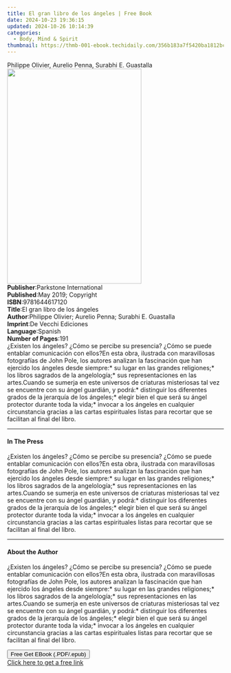 ```yaml
---
title: El gran libro de los ángeles | Free Book
date: 2024-10-23 19:36:15
updated: 2024-10-26 10:14:39
categories:
  - Body, Mind & Spirit
thumbnail: https://thmb-001-ebook.techidaily.com/356b183a7f5420ba1812bcfe0b4493942ac3716bcd1d0e54732f8de9f9db49c3.jpg
---
```

<main id="book-container">
  <div class="flex flex-col">
    <div class="book-brief flex-1 py-6 px-4 sm:p-6 md:py-10 md:px-8">
      <!-- brief-->
      <div class="book-brief-main">
        Philippe Olivier, Aurelio Penna, Surabhi E. Guastalla
      </div>
    </div>
    <div
      class="book-meta-info flex-1 grid gap-4 col-start-1 col-end-3 row-start-1 sm:mb-6 sm:grid-cols-4 lg:gap-6 lg:col-start-2 lg:row-end-6 lg:row-span-6 lg:mb-0"
    >
      <div
        class="book-meta-info-left place-content-center mt-4 p-4 text-sm leading-6 col-start-2 col-span-2 dark:text-slate-400"
      >
        <img
          class="w-full h-500 object-cover rounded-lg sm:h-255 sm:col-span-2 lg:col-span-full"
          src="https://img-001-ebook.techidaily.com/63dd1ac09074bf706af909103c87fbc9105b1ea4a1ae748c4c80dd9c62b67b96.jpg"
          alt=""
          width="312"
          height="500"
        />
      </div>
      <div
        class="book-meta-info-right mt-2 col-start-1 row-start-2 col-span-3 self-center"
      >
        <!-- meta data  -->
        <div class="flex flex-col px-4 md:px-8">
          <div class="flex-1">
            <strong>Publisher</strong>:<span class="px-2"
              >Parkstone International</span
            >
          </div>
          <div class="flex-1">
            <strong>Published</strong>:<span class="px-2"
              >May 2019; Copyright</span
            >
          </div>
          <div class="flex-1">
            <strong>ISBN</strong>:<span class="px-2">9781644617120</span>
          </div>
          <div class="flex-1">
            <strong>Title</strong>:<span class="px-2"
              >El gran libro de los ángeles</span
            >
          </div>
          <div class="flex-1">
            <strong>Author</strong>:<span class="px-2"
              >Philippe Olivier; Aurelio Penna; Surabhi E. Guastalla</span
            >
          </div>
          <div class="flex-1">
            <strong>Imprint</strong>:<span class="px-2"
              >De Vecchi Ediciones</span
            >
          </div>
          <div class="flex-1">
            <strong>Language</strong>:<span class="px-2">Spanish</span>
          </div>
          <div class="flex-1">
            <strong>Number of Pages</strong>:<span class="px-2">191</span>
          </div>
        </div>
      </div>
    </div>
    <div class="book-description flex-1 py-6 px-4 sm:p-6 md:py-10 md:px-8">
      <div class="book-description-main">
        <div accordion-content="" id="description">
          ¿Existen los ángeles? ¿Cómo se percibe su presencia? ¿Cómo se puede
          entablar comunicación con ellos?En esta obra, ilustrada con
          maravillosas fotografías de John Pole, los autores analizan la
          fascinación que han ejercido los ángeles desde siempre:* su lugar en
          las grandes religiones;* los libros sagrados de la angelología;* sus
          representaciones en las artes.Cuando se sumerja en este universos de
          criaturas misteriosas tal vez se encuentre con su ángel guardián, y
          podrá:* distinguir los diferentes grados de la jerarquía de los
          ángeles;* elegir bien el que será su ángel protector durante toda la
          vida;* invocar a los ángeles en cualquier circunstancia gracias a las
          cartas espirituales listas para recortar que se facilitan al final del
          libro.
        </div>
      </div>
    </div>
    <div class="book-excerpts flex-1 py-6 px-4 sm:p-6 md:py-10 md:px-8">
      <!-- excerpts-->
      <div class="book-excerpts-main">
        <hr />
        <h4 class="placeholder placeholder-heading">
          <span>In The Press</span>
        </h4>
        <p>
          ¿Existen los ángeles? ¿Cómo se percibe su presencia? ¿Cómo se puede
          entablar comunicación con ellos?En esta obra, ilustrada con
          maravillosas fotografías de John Pole, los autores analizan la
          fascinación que han ejercido los ángeles desde siempre:* su lugar en
          las grandes religiones;* los libros sagrados de la angelología;* sus
          representaciones en las artes.Cuando se sumerja en este universos de
          criaturas misteriosas tal vez se encuentre con su ángel guardián, y
          podrá:* distinguir los diferentes grados de la jerarquía de los
          ángeles;* elegir bien el que será su ángel protector durante toda la
          vida;* invocar a los ángeles en cualquier circunstancia gracias a las
          cartas espirituales listas para recortar que se facilitan al final del
          libro.
        </p>
      </div>
    </div>
    <div class="book-about-author flex-1 py-6 px-4 sm:p-6 md:py-10 md:px-8">
      <!-- about author-->
      <div class="book-main-author-main">
        <hr />
        <h4 class="placeholder placeholder-heading">
          <span>About the Author</span>
        </h4>
        <p>
          ¿Existen los ángeles? ¿Cómo se percibe su presencia? ¿Cómo se puede
          entablar comunicación con ellos?En esta obra, ilustrada con
          maravillosas fotografías de John Pole, los autores analizan la
          fascinación que han ejercido los ángeles desde siempre:* su lugar en
          las grandes religiones;* los libros sagrados de la angelología;* sus
          representaciones en las artes.Cuando se sumerja en este universos de
          criaturas misteriosas tal vez se encuentre con su ángel guardián, y
          podrá:* distinguir los diferentes grados de la jerarquía de los
          ángeles;* elegir bien el que será su ángel protector durante toda la
          vida;* invocar a los ángeles en cualquier circunstancia gracias a las
          cartas espirituales listas para recortar que se facilitan al final del
          libro.
        </p>
      </div>
    </div>
    <div class="book-free-get flex-1 py-6 px-4 sm:p-6 md:py-10 md:px-8">
      <button
        id="btn-free-get"
        class="bg-blue-500 hover:bg-blue-700 text-white font-bold py-2 px-4 rounded"
      >
        Free Get EBook (.PDF/.epub)
      </button>
      <div id="countdown-display" class="px-2 text-lg mt-2"></div>
      <a
        id="free-link"
        class="hidden bg-blue-500 hover:bg-blue-700 text-white font-bold py-2 px-4 rounded"
        href="https://www.ebooks.com/en-us/book/209824425/el-gran-libro-de-los-ngeles/philippe-olivier/"
        target="_blank"
        >Click here to get a free link</a
      >
    </div>
    <script>
      let countdownTime = 0;
      let countdownInterval = null;
      document
        .getElementById('btn-free-get')
        .addEventListener('click', startCountdown);
      function startCountdown() {
        countdownTime = new Date().getTime() + 60000 * 3;
        countdownInterval = setInterval(updateCountdown, 1000);
        document.getElementById('btn-free-get').disabled = true;
        document
          .getElementById('btn-free-get')
          .classList.add('bg-gray-500', 'cursor-not-allowed');
      }
      function updateCountdown() {
        let currentTime = new Date().getTime();
        let timeLeft = countdownTime - currentTime;
        let secondsLeft = Math.floor(timeLeft / 1000);
        document.getElementById('countdown-display').innerHTML =
          `Remaining time: ${secondsLeft} seconds.`;
        if (secondsLeft <= 0) {
          clearInterval(countdownInterval);
          document.getElementById('btn-free-get').classList.add('hidden');
          document.getElementById('free-link').classList.remove('hidden');
          document.getElementById('countdown-display').innerHTML = '';
        }
      }
    </script>
  </div>
</main>
